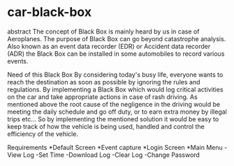 # car-black-box

abstract
  The concept of Black Box is mainly heard by us in case of Aeroplanes. The purpose of Black Box can go beyond catastrophe analysis. Also known as an event data recorder (EDR) or Accident data recorder (ADR) the Black Box can be installed in some automobiles to record various events. 


Need of this Black Box
  By considering today's busy life, everyone wants to reach the destination as soon as possible by ignoring the rules and regulations. By implementing a Black Box which would log critical activities on the car and take appropriate actions in case of rash driving.
As mentioned above the root cause of the negligence in the driving would be meeting the daily schedule and go off duty, or to earn extra money by illegal trips etc... So by implementing the mentioned solution it would be easy to keep track of how the vehicle is being used, handled and control the efficiency of the vehicle.

Requirements
*Default Screen
*Event capture
*Login Screen
*Main Menu
   -View Log
   -Set Time 
   -Download Log
   -Clear Log
   -Change Password




